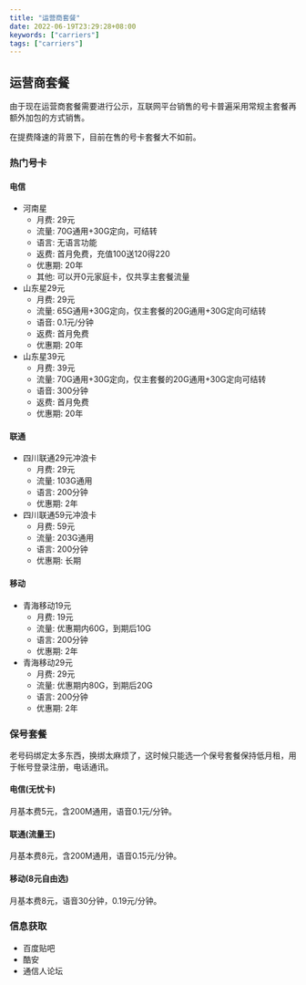 ```yaml
---
title: "运营商套餐"
date: 2022-06-19T23:29:28+08:00
keywords: ["carriers"]
tags: ["carriers"]
---
```


## 运营商套餐

由于现在运营商套餐需要进行公示，互联网平台销售的号卡普遍采用常规主套餐再额外加包的方式销售。

在提费降速的背景下，目前在售的号卡套餐大不如前。

### 热门号卡

#### 电信

- 河南星
  - 月费: 29元
  - 流量: 70G通用+30G定向，可结转
  - 语言: 无语言功能
  - 返费: 首月免费，充值100送120得220
  - 优惠期: 20年
  - 其他: 可以开0元家庭卡，仅共享主套餐流量
- 山东星29元
  - 月费: 29元
  - 流量: 65G通用+30G定向，仅主套餐的20G通用+30G定向可结转
  - 语音: 0.1元/分钟
  - 返费: 首月免费
  - 优惠期: 20年
- 山东星39元
  - 月费: 39元
  - 流量: 70G通用+30G定向，仅主套餐的20G通用+30G定向可结转
  - 语音: 300分钟
  - 返费: 首月免费
  - 优惠期: 20年

#### 联通

- 四川联通29元冲浪卡
  - 月费: 29元
  - 流量: 103G通用
  - 语言: 200分钟
  - 优惠期: 2年
- 四川联通59元冲浪卡
  - 月费: 59元
  - 流量: 203G通用
  - 语言: 200分钟
  - 优惠期: 长期

#### 移动

- 青海移动19元
  - 月费: 19元
  - 流量: 优惠期内60G，到期后10G
  - 语言: 200分钟
  - 优惠期: 2年
- 青海移动29元
  - 月费: 29元
  - 流量: 优惠期内80G，到期后20G
  - 语言: 200分钟
  - 优惠期: 2年

### 保号套餐

老号码绑定太多东西，换绑太麻烦了，这时候只能选一个保号套餐保持低月租，用于帐号登录注册，电话通讯。

#### 电信(无忧卡)

月基本费5元，含200M通用，语音0.1元/分钟。

#### 联通(流量王)

月基本费8元，含200M通用，语音0.15元/分钟。

#### 移动(8元自由选)

月基本费8元，语音30分钟，0.19元/分钟。

### 信息获取

- 百度贴吧
- 酷安
- 通信人论坛

